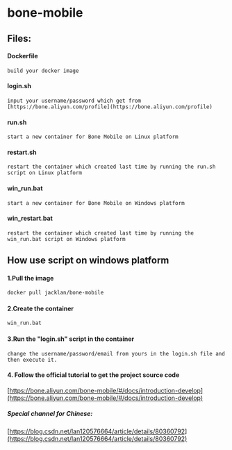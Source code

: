 # bone-mobile
## Files:
#### Dockerfile 
    build your docker image
#### login.sh
    input your username/password which get from 
    [https://bone.aliyun.com/profile](https://bone.aliyun.com/profile)
#### run.sh
    start a new container for Bone Mobile on Linux platform
#### restart.sh
    restart the container which created last time by running the run.sh script on Linux platform
#### win_run.bat
    start a new container for Bone Mobile on Windows platform
#### win_restart.bat
    restart the container which created last time by running the win_run.bat script on Windows platform

## How use script on windows platform
#### 1.Pull the image
```dockerfile
docker pull jacklan/bone-mobile
```

#### 2.Create the container
```dockerfile
win_run.bat
```

#### 3.Run the "login.sh" script in the container
    change the username/password/email from yours in the login.sh file and then execute it.

#### 4. Follow the official tutorial to get the project source code
[https://bone.aliyun.com/bone-mobile/#/docs/introduction-develop](https://bone.aliyun.com/bone-mobile/#/docs/introduction-develop)




##### Special channel for Chinese:
[https://blog.csdn.net/lan120576664/article/details/80360792](https://blog.csdn.net/lan120576664/article/details/80360792)